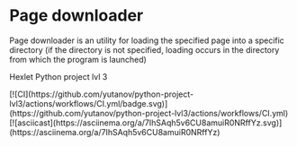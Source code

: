 <h1>Page downloader</h1>
<p> Page downloader is an utility for loading the specified page into a specific directory
(if the directory is not specified, loading occurs in the directory from which the program is launched)</p>
<p>Hexlet Python project lvl 3</p>
[![CI](https://github.com/yutanov/python-project-lvl3/actions/workflows/CI.yml/badge.svg)](https://github.com/yutanov/python-project-lvl3/actions/workflows/CI.yml)
[![asciicast](https://asciinema.org/a/7IhSAqh5v6CU8amuiR0NRffYz.svg)](https://asciinema.org/a/7IhSAqh5v6CU8amuiR0NRffYz)
